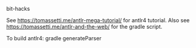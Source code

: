 bit-hacks

See https://tomassetti.me/antlr-mega-tutorial/ for antlr4 tutorial.
Also see https://tomassetti.me/antlr-and-the-web/ for the gradle script.

To build antlr4:
gradle generateParser
